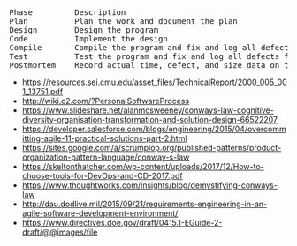 <pre>
Phase         Description
Plan          Plan the work and document the plan
Design        Design the program
Code          Implement the design
Compile       Compile the program and fix and log all defects found
Test          Test the program and fix and log all defects found
Postmortem    Record actual time, defect, and size data on the plan
</pre>

* https://resources.sei.cmu.edu/asset_files/TechnicalReport/2000_005_001_13751.pdf
* http://wiki.c2.com/?PersonalSoftwareProcess
* https://www.slideshare.net/alanmcsweeney/conways-law-cognitive-diversity-organisation-transformation-and-solution-design-66522207
* https://developer.salesforce.com/blogs/engineering/2015/04/overcommitting-agile-11-practical-solutions-part-2.html
* https://sites.google.com/a/scrumplop.org/published-patterns/product-organization-pattern-language/conway-s-law
* https://skeltonthatcher.com/wp-content/uploads/2017/12/How-to-choose-tools-for-DevOps-and-CD-2017.pdf
* https://www.thoughtworks.com/insights/blog/demystifying-conways-law
* http://dau.dodlive.mil/2015/09/21/requirements-engineering-in-an-agile-software-development-environment/
* https://www.directives.doe.gov/draft/0415.1-EGuide-2-draft/@@images/file

